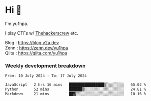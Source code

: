 # Hi 👋

I'm yu1hpa.

I play CTFs w/ [Thehackerscrew](https://www.thehackerscrew.team/) etc.

Blog : https://blog.y2a.dev  
Zenn : https://zenn.dev/yu1hpa  
Qiita : https://qiita.com/yu1hpa  

### Weekly development breakdown

<!--START_SECTION:waka-->

```txt
From: 10 July 2024 - To: 17 July 2024

JavaScript   2 hrs 16 mins   ████████████████▒░░░░░░░░   65.02 %
Python       52 mins         ██████▒░░░░░░░░░░░░░░░░░░   24.81 %
Markdown     21 mins         ██▓░░░░░░░░░░░░░░░░░░░░░░   10.16 %
```

<!--END_SECTION:waka-->

